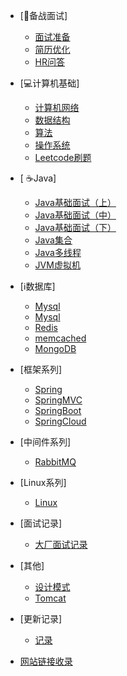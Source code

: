 * [:busts_in_silhouette:备战面试]

  * [面试准备](./docs/a-1备战面试.md)
  * [简历优化](./docs/a-2简历优化.md)
  * [HR问答](./docs/a-3HR问答.md)
  
* [:computer:计算机基础]

  * [计算机网络](./docs/b-1计算机网络.md)
  * [数据结构](./docs/b-2数据结构.md)
  * [算法](./docs/b-3算法.md)
  * [操作系统](./docs/b-4操作系统.md)
  * [Leetcode刷题](./docs/b-5Leetcode.md)
  
* [	:coffee:Java]
  * [Java基础面试（上）](./docs/c-1Java基础上.md)
  * [Java基础面试（中）](./docs/c-2Java基础中.md)
  * [Java基础面试（下）](./docs/c-3Java基础下.md)
  * [Java集合](./docs/c-2java集合.md)
  * [Java多线程](./docs/c-3Java多线程.md)
  * [JVM虚拟机](./docs/c-4jvm.md)
  
  
* [:information_source:数据库]

  * [Mysql](./docs/d-1mysql.md)
  * [Mysql](./docs/d-2mysql.md)
  * [Redis](./docs/d-3redis.md)
  * [memcached](./docs/d-4memcached.md)
  * [MongoDB](./docs/d-5mongodb.md)
  
  
* [框架系列]

  * [Spring](./docs/e-1spring.md)
  * [SpringMVC](./docs/e-2springmvc.md)
  * [SpringBoot](./docs/e-3springboot.md)
  * [SpringCloud](./docs/e-4springcloud.md)
  
* [中间件系列]
  
  * [RabbitMQ](./docs/f-1rabbitmq.md)
  
* [Linux系列]

  * [Linux](./docs/g-1linux.md)

* [面试记录]
  * [大厂面试记录](./docs/x-1大厂面试记录.md)  

* [其他]
  
  * [设计模式](./docs/y-1设计模式.md)
  * [Tomcat](./docs/y-2tomcat.md)
  
* [更新记录]

  * [记录](./docs/z-更新记录.md)
  
* [网站链接收录](./docs/1网站记录.md)
